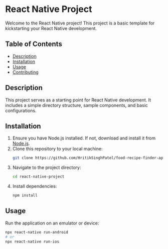 # React Native Project

Welcome to the React Native project! This project is a basic template for kickstarting your React Native development.

## Table of Contents
- [Description](#description)
- [Installation](#installation)
- [Usage](#usage)
- [Contributing](#contributing)

## Description
This project serves as a starting point for React Native development. It includes a simple directory structure, sample components, and basic configurations.

## Installation
1. Ensure you have Node.js installed. If not, download and install it from [Node.js](https://nodejs.org/).
2. Clone this repository to your local machine:
    ```bash
    git clone https://github.com/HritikSinghPatel/food-recipe-finder-app.git
    ```
3. Navigate to the project directory:
    ```bash
    cd react-native-project
    ```
4. Install dependencies:
    ```bash
    npm install
    ```

## Usage
Run the application on an emulator or device:
```bash
npx react-native run-android
# or
npx react-native run-ios
